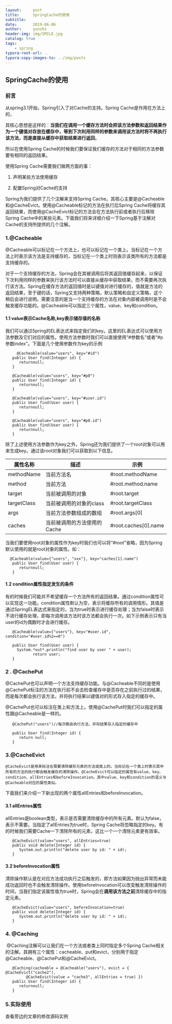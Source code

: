 ```yaml
---
layout:     post
title:      SpringCache的使用
subtitle:   
date:       2019-06-06
author:     yunzhs
header-img: img/SMILE.jpg
catalog: true
tags:
    - spring
typora-root-url: ..
typora-copy-images-to: ../img/posts
---
```


## SpringCache的使用

### 前言

从spring3.1开始，Spring引入了对Cache的支持。Spring Cache是作用在方法上的，

其核心思想是这样的：**当我们在调用一个缓存方法时会把该方法参数和返回结果作为一个键值对存放在缓存中，等到下次利用同样的参数来调用该方法时将不再执行该方法，而是直接从缓存中获取结果进行返回**。

所以在使用Spring Cache的时候我们要保证我们缓存的方法对于相同的方法参数要有相同的返回结果。

 使用Spring Cache需要我们做两方面的事：

1. 声明某些方法使用缓存

2. 配置Spring对Cache的支持

  Spring为我们提供了几个注解来支持Spring Cache。其核心主要是@Cacheable和@CacheEvict。使用@Cacheable标记的方法在执行后Spring Cache将缓存其返回结果，而使用@CacheEvict标记的方法会在方法执行前或者执行后移除Spring Cache中的某些元素。下面我们将来详细介绍一下Spring基于注解对Cache的支持所提供的几个注解。

### 1.@Cacheable

​		@Cacheable可以标记在一个方法上，也可以标记在一个类上。当标记在一个方法上时表示该方法是支持缓存的，当标记在一个类上时则表示该类所有的方法都是支持缓存的。

​		对于一个支持缓存的方法，Spring会在其被调用后将其返回值缓存起来，以保证下次利用同样的参数来执行该方法时可以直接从缓存中获取结果，而不需要再次执行该方法。Spring在缓存方法的返回值时是以键值对进行缓存的，值就是方法的返回结果，至于键的话，Spring又支持两种策略，默认策略和自定义策略，这个稍后会进行说明。需要注意的是当一个支持缓存的方法在对象内部被调用时是不会触发缓存功能的。@Cacheable可以指定三个属性，value、key和condition。

#### 1.1 value表示Cache名称,key表示储存值的名称

我们可以通过Spring的EL表达式来指定我们的key。这里的EL表达式可以使用方法参数及它们对应的属性。使用方法参数时我们可以直接使用“#参数名”或者“#p参数index”。下面是几个使用参数作为key的示例

```
	 @Cacheable(value="users", key="#id")
   public User find(Integer id) {
      returnnull;
   }
   
   @Cacheable(value="users", key="#p0")
   public User find(Integer id) {
      returnnull;
   }

   @Cacheable(value="users", key="#user.id")
   public User find(User user) {
      returnnull;
   }

   @Cacheable(value="users", key="#p0.id")
   public User find(User user) {
      returnnull;
   }
```

 除了上述使用方法参数作为key之外，Spring还为我们提供了一个root对象可以用来生成key。通过该root对象我们可以获取到以下信息。

| 属性名称    | 描述                        | 示例                 |
| ----------- | --------------------------- | -------------------- |
| methodName  | 当前方法名                  | #root.methodName     |
| method      | 当前方法                    | #root.method.name    |
| target      | 当前被调用的对象            | #root.target         |
| targetClass | 当前被调用的对象的class     | #root.targetClass    |
| args        | 当前方法参数组成的数组      | #root.args[0]        |
| caches      | 当前被调用的方法使用的Cache | #root.caches[0].name |

 当我们要使用root对象的属性作为key时我们也可以将“#root”省略，因为Spring默认使用的就是root对象的属性。如：

```
  @Cacheable(value={"users", "xxx"}, key="caches[1].name")
   public User find(User user) {
      returnnull;
   }
```

#### 1.2  condition属性指定发生的条件

​       有的时候我们可能并不希望缓存一个方法所有的返回结果。通过condition属性可以实现这一功能。condition属性默认为空，表示将缓存所有的调用情形。其值是通过SpringEL表达式来指定的，当为true时表示进行缓存处理；当为false时表示不进行缓存处理，即每次调用该方法时该方法都会执行一次。如下示例表示只有当user的id为偶数时才会进行缓存。

```
   @Cacheable(value={"users"}, key="#user.id", condition="#user.id%2==0")

   public User find(User user) {
  	 System.*out*.println("find user by user " + user);
			return user;
   }
```

### 2 . @CachePut

​      @CachePut也可以声明一个方法支持缓存功能。与@Cacheable不同的是使用@CachePut标注的方法在执行前不会去检查缓存中是否存在之前执行过的结果，而是每次都会执行该方法，并将执行结果以键值对的形式存入指定的缓存中。

​       @CachePut也可以标注在类上和方法上。使用@CachePut时我们可以指定的属性跟@Cacheable是一样的。

```
   @CachePut("users")//每次都会执行方法，并将结果存入指定的缓存中

   public User find(Integer id) {
      return null;
   }
```

### 3.@CacheEvict

 	@CacheEvict是用来标注在需要清除缓存元素的方法或类上的。当标记在一个类上时表示其中所有的方法的执行都会触发缓存的清除操作。@CacheEvict可以指定的属性有value、key、condition、allEntries和beforeInvocation。其中value、key和condition的语义与@Cacheable对应的属性类似。

下面我们来介绍一下新出现的两个属性allEntries和beforeInvocation。

#### 3.1  allEntries属性

​       allEntries是boolean类型，表示是否需要清除缓存中的所有元素。默认为false，表示不需要。当指定了allEntries为true时，Spring Cache将忽略指定的key。有的时候我们需要Cache一下清除所有的元素，这比一个一个清除元素更有效率。

```
   @CacheEvict(value="users", allEntries=true)
   public void delete(Integer id) {
      System.out.println("delete user by id: " + id);
   }
```

#### 3.2  beforeInvocation属性

​	   清除操作默认是在对应方法成功执行之后触发的，即方法如果因为抛出异常而未能成功返回时也不会触发清除操作。使用beforeInvocation可以改变触发清除操作的时间，当我们指定该属性值为true时，Spring会在**调用该方法之前**清除缓存中的指定元素。

```
   @CacheEvict(value="users", beforeInvocation=true)
   public void delete(Integer id) {
      System.out.println("delete user by id: " + id);
   }
```

### 4. @Caching

​	@Caching注解可以让我们在一个方法或者类上同时指定多个Spring Cache相关的注解。其拥有三个属性：cacheable、put和evict，分别用于指定@Cacheable、@CachePut和@CacheEvict。

```
   @Caching(cacheable = @Cacheable("users"), evict = { @CacheEvict("cache2"),
         @CacheEvict(value = "cache3", allEntries = true) })
   public User find(Integer id) {
      returnnull;
   }
```

### 5.实际使用

查看旁边的文章的修改源码实例

